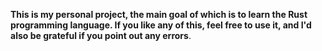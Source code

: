 **This is my personal project, the main goal of which is to learn the Rust programming language.
If you like any of this, feel free to use it, and I'd also be grateful if you point out any errors**.